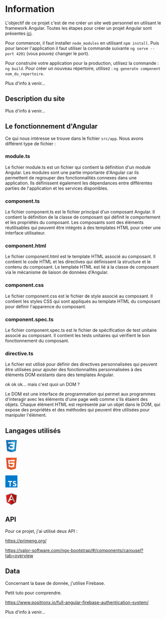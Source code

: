 # Information

L'objectif de ce projet c'est de me créer un site web personnel en utilisant le framework Angular.
Toutes les étapes pour créer un projet Angular sont présentes [ici](https://angular.io/guide/setup-local).

Pour commencer, il faut installer `node_modules` en utilisant `npm install`. Puis pour lancer l'application il faut utiliser la commande suivante `ng serve --port 4201` (vous pouvez changer le port).

Pour construire votre application pour la production, utilisez la commande : `ng build`.
Pour créer un nouveau répertoire, utilisez : `ng generate component nom_du_repertoire`.

Plus d'info à venir...

## Description du site

Plus d'info à venir...

## Le fonctionnement d'Angular 

Ce qui nous intéresse se trouve dans le fichier `src/app`. Nous avons différent type de fichier :     

### module.ts
Le fichier module.ts est un fichier qui contient la définition d'un module Angular. Les modules sont une partie importante d'Angular car ils permettent de regrouper des fonctionnalités connexes dans une application. Ils définissent également les dépendances entre différentes parties de l'application et les services disponibles.

### component.ts
Le fichier component.ts est le fichier principal d'un composant Angular. Il contient la définition de la classe de composant qui définit le comportement et les propriétés du composant. Les composants sont des éléments réutilisables qui peuvent être intégrés à des templates HTML pour créer une interface utilisateur.

### component.html
Le fichier component.html est le template HTML associé au composant. Il contient le code HTML et les directives qui définissent la structure et le contenu du composant. Le template HTML est lié à la classe de composant via le mécanisme de liaison de données d'Angular.

### component.css
Le fichier component.css est le fichier de style associé au composant. Il contient les styles CSS qui sont appliqués au template HTML du composant pour définir l'apparence du composant.

### component.spec.ts
Le fichier component.spec.ts est le fichier de spécification de test unitaire associé au composant. Il contient les tests unitaires qui vérifient le bon fonctionnement du composant.

### directive.ts
Le fichier est utilisé pour définir des directives personnalisées qui peuvent être utilisées pour ajouter des fonctionnalités personnalisées à des éléments DOM existants dans des templates Angular.

ok ok ok... mais c'est quoi un DOM ?

Le DOM est une interface de programmation qui permet aux programmes d'interagir avec les éléments d'une page web comme s'ils étaient des objets. Chaque élément HTML est représenté par un objet dans le DOM, qui expose des propriétés et des méthodes qui peuvent être utilisées pour manipuler l'élément.

## Langages utilisés 

<img src="https://github.com/devicons/devicon/blob/master/icons/css3/css3-original.svg"  title="CSS3" alt="CSS" width="40" height="40"/>&nbsp;

<img src="https://github.com/devicons/devicon/blob/master/icons/html5/html5-original.svg" title="HTML5" alt="HTML" width="40" height="40"/>&nbsp;

<img src="https://github.com/devicons/devicon/blob/master/icons/typescript/typescript-original.svg" title="TypeScript" alt="TypeScript" width="40" height="40"/>&nbsp;

<img src="https://github.com/devicons/devicon/blob/master/icons/angularjs/angularjs-original.svg" title="TypeScript" alt="TypeScript" width="40" height="40"/>&nbsp;

## API 

Pour ce projet, j'ai utilisé deux API :

https://primeng.org/

https://valor-software.com/ngx-bootstrap/#/components/carousel?tab=overview

## Data

Concernant la base de donnée, j'utilise Firebase.

Petit tuto pour comprendre.

https://www.positronx.io/full-angular-firebase-authentication-system/

Plus d'info à venir...
